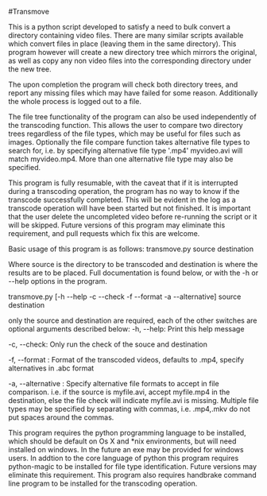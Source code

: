 #Transmove

This is a python script developed to satisfy a need to bulk convert a directory
containing video files. There are many similar scripts available which convert
files in place (leaving them in the same directory). This program however will
create a new directory tree which mirrors the original, as well as copy any non
video files into the corresponding directory under the new tree.

The upon completion the program will check both directory trees, and report any
missing files which may have failed for some reason. Additionally the whole
process is logged out to a file.

The file tree functionality of the program can also be used independently of
the transcoding function. This allows the user to compare two directory trees
regardless of the file types, which may be useful for files such as images.
Optionally the file compare function takes alternative file types to search
for, i.e. by specifying alternative file type '.mp4' myvideo.avi will match
myvideo.mp4. More than one alternative file type may also be specified.

This program is fully resumable, with the caveat that if it is interrupted
during a transcoding operation, the program has no way to know if the transcode
successfully completed. This will be evident in the log as a transcode
operation will have been started but not finished. It is important that the
user delete the uncompleted video before re-running the script or it will be
skipped. Future versions of this program may eliminate this requirement, and
pull requests which fix this are welcome.

Basic usage of this program is as follows:
transmove.py source destination 

Where source is the directory to be transcoded and destination is where the
results are to be placed. Full documentation is found below, or with the -h or
--help options in the program.

transmove.py [-h --help -c --check -f --format -a --alternative] source destination

only the source and destination are required, each of the other switches are
optional arguments described below:
-h, --help:                 Print this help message

-c, --check:                Only run the check of the souce and destination

-f, --format <string>:      Format of the transcoded videos, defaults to .mp4, specify
                            alternatives in .abc format

-a, --alternative <string>: Specify alternative file formats to accept in file comparison.
                            i.e. if the source is myfile.avi, accept myfile.mp4 in the
                            destination, else the file check will indicate myfile.avi is
                            missing. Multiple file types may be specified by separating
                            with commas, i.e. .mp4,.mkv do not put spaces around the
                            commas.


This program requires the python programming language to be installed, which
should be default on Os X and *nix environments, but will need installed on
windows. In the future an exe may be provided for windows users. In addtion to
the core language of python this program requires python-magic to be installed
for file type identification. Future versions may eliminate this requirement.
This program also requires handbrake command line program to be installed for
the transcoding operation. 
